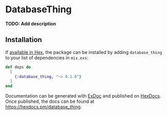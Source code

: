# DatabaseThing

**TODO: Add description**

## Installation

If [available in Hex](https://hex.pm/docs/publish), the package can be installed
by adding `database_thing` to your list of dependencies in `mix.exs`:

```elixir
def deps do
  [
    {:database_thing, "~> 0.1.0"}
  ]
end
```

Documentation can be generated with [ExDoc](https://github.com/elixir-lang/ex_doc)
and published on [HexDocs](https://hexdocs.pm). Once published, the docs can
be found at <https://hexdocs.pm/database_thing>.

